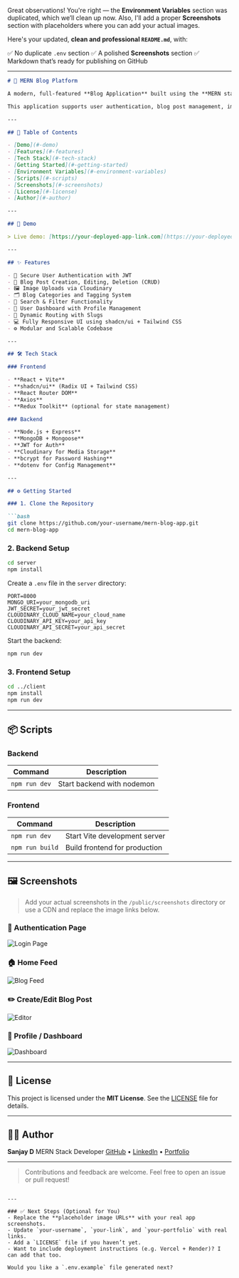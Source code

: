 Great observations! You're right — the **Environment Variables** section was duplicated, which we’ll clean up now. Also, I'll add a proper **Screenshots** section with placeholders where you can add your actual images.

Here's your updated, **clean and professional `README.md`**, with:

✅ No duplicate `.env` section
✅ A polished **Screenshots** section
✅ Markdown that’s ready for publishing on GitHub

---

````markdown
# 📰 MERN Blog Platform

A modern, full-featured **Blog Application** built using the **MERN stack**, with a blazing-fast frontend powered by **React + Vite** and styled using the elegant and accessible **shadcn/ui** component library.

This application supports user authentication, blog post management, image uploads, filtering, and a fully responsive UI.

---

## 📌 Table of Contents

- [Demo](#-demo)
- [Features](#-features)
- [Tech Stack](#-tech-stack)
- [Getting Started](#-getting-started)
- [Environment Variables](#-environment-variables)
- [Scripts](#-scripts)
- [Screenshots](#-screenshots)
- [License](#-license)
- [Author](#-author)

---

## 🔗 Demo

> Live demo: [https://your-deployed-app-link.com](https://your-deployed-app-link.com)

---

## ✨ Features

- 🔐 Secure User Authentication with JWT
- 📝 Blog Post Creation, Editing, Deletion (CRUD)
- 🖼 Image Uploads via Cloudinary
- 🗂 Blog Categories and Tagging System
- 🔎 Search & Filter Functionality
- 👤 User Dashboard with Profile Management
- 🧩 Dynamic Routing with Slugs
- 💻 Fully Responsive UI using shadcn/ui + Tailwind CSS
- ⚙️ Modular and Scalable Codebase

---

## 🛠 Tech Stack

### Frontend

- **React + Vite**
- **shadcn/ui** (Radix UI + Tailwind CSS)
- **React Router DOM**
- **Axios**
- **Redux Toolkit** (optional for state management)

### Backend

- **Node.js + Express**
- **MongoDB + Mongoose**
- **JWT for Auth**
- **Cloudinary for Media Storage**
- **bcrypt for Password Hashing**
- **dotenv for Config Management**

---

## ⚙️ Getting Started

### 1. Clone the Repository

```bash
git clone https://github.com/your-username/mern-blog-app.git
cd mern-blog-app
````

### 2. Backend Setup

```bash
cd server
npm install
```

Create a `.env` file in the `server` directory:

```env
PORT=8000
MONGO_URI=your_mongodb_uri
JWT_SECRET=your_jwt_secret
CLOUDINARY_CLOUD_NAME=your_cloud_name
CLOUDINARY_API_KEY=your_api_key
CLOUDINARY_API_SECRET=your_api_secret
```

Start the backend:

```bash
npm run dev
```

### 3. Frontend Setup

```bash
cd ../client
npm install
npm run dev
```

---

## 📦 Scripts

### Backend

| Command       | Description                |
| ------------- | -------------------------- |
| `npm run dev` | Start backend with nodemon |

### Frontend

| Command         | Description                   |
| --------------- | ----------------------------- |
| `npm run dev`   | Start Vite development server |
| `npm run build` | Build frontend for production |

---

## 🖼 Screenshots

> Add your actual screenshots in the `/public/screenshots` directory or use a CDN and replace the image links below.

### 🔐 Authentication Page

![Login Page](https://via.placeholder.com/1000x600?text=Login+Page)

### 🏠 Home Feed

![Blog Feed](https://via.placeholder.com/1000x600?text=Home+Feed)

### ✏️ Create/Edit Blog Post

![Editor](https://via.placeholder.com/1000x600?text=Blog+Editor)

### 👤 Profile / Dashboard

![Dashboard](https://via.placeholder.com/1000x600?text=User+Dashboard)

---

## 📄 License

This project is licensed under the **MIT License**. See the [LICENSE](LICENSE) file for details.

---

## 👨‍💻 Author

**Sanjay D**
MERN Stack Developer
[GitHub](https://github.com/your-username) • [LinkedIn](https://linkedin.com/in/your-link) • [Portfolio](https://your-portfolio.com)

---

> Contributions and feedback are welcome. Feel free to open an issue or pull request!

```

---

### ✅ Next Steps (Optional for You)
- Replace the **placeholder image URLs** with your real app screenshots.
- Update `your-username`, `your-link`, and `your-portfolio` with real links.
- Add a `LICENSE` file if you haven’t yet.
- Want to include deployment instructions (e.g. Vercel + Render)? I can add that too.

Would you like a `.env.example` file generated next?
```
